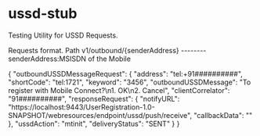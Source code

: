# ussd-stub
Testing Utility for USSD Requests.

Requests format.
Path v1/outbound/{senderAddress} --------  senderAddress:MSISDN of the Mobile


{
"outboundUSSDMessageRequest": {
  "address": "tel:+91##########",
  "shortCode": "tel:1721",
  "keyword": "3456",
  "outboundUSSDMessage": "To register with Mobile Connect?\n1. OK\n2. Cancel",
  "clientCorrelator": "91##########",
  "responseRequest": {
    "notifyURL": "https://localhost:9443/UserRegistration-1.0-SNAPSHOT/webresources/endpoint/ussd/push/receive",
    "callbackData": ""
  },
  "ussdAction": "mtinit",
  "deliveryStatus": "SENT"
}
}
